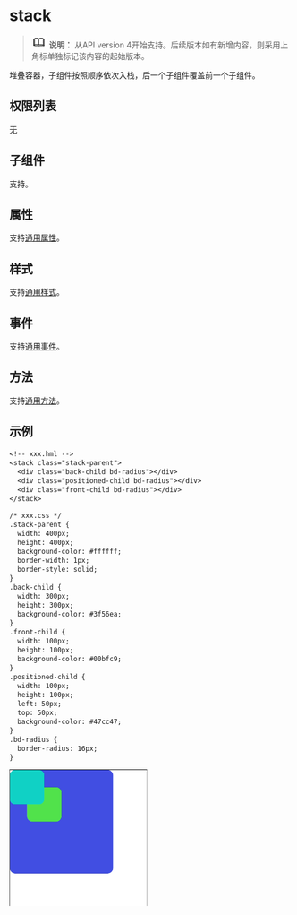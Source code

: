 # stack

> ![icon-note.gif](public_sys-resources/icon-note.gif) **说明：**
> 从API version 4开始支持。后续版本如有新增内容，则采用上角标单独标记该内容的起始版本。

堆叠容器，子组件按照顺序依次入栈，后一个子组件覆盖前一个子组件。

## 权限列表

无


## 子组件

支持。


## 属性

支持[通用属性](../arkui-js/js-components-common-attributes.md)。


## 样式

支持[通用样式](../arkui-js/js-components-common-styles.md)。


## 事件

支持[通用事件](../arkui-js/js-components-common-events.md)。

## 方法

支持[通用方法](../arkui-js/js-components-common-methods.md)。


## 示例

```
<!-- xxx.hml -->
<stack class="stack-parent">
  <div class="back-child bd-radius"></div>
  <div class="positioned-child bd-radius"></div>
  <div class="front-child bd-radius"></div>
</stack>
```

```
/* xxx.css */
.stack-parent {
  width: 400px;
  height: 400px;
  background-color: #ffffff;
  border-width: 1px;
  border-style: solid;
}
.back-child {
  width: 300px;
  height: 300px;
  background-color: #3f56ea;
}
.front-child {
  width: 100px;
  height: 100px;
  background-color: #00bfc9;
}
.positioned-child {
  width: 100px;
  height: 100px;
  left: 50px;
  top: 50px;
  background-color: #47cc47;
}
.bd-radius {
  border-radius: 16px;
}
```

![zh-cn_image_0000001127284958](figures/zh-cn_image_0000001127284958.png)
